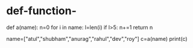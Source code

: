 # def-function-

def a(name):
    n=0
    for i in name:
        l=len(i)
        if l>5:
            n+=1
    return n


name=["atul","shubham","anurag","rahul","dev","roy"]
c=a(name)
print(c)

